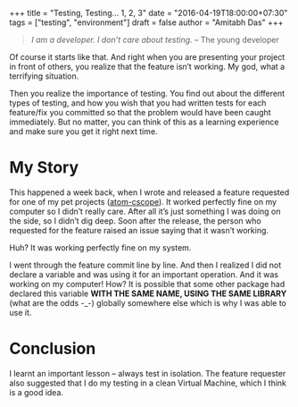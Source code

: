 +++
title = "Testing, Testing... 1, 2, 3"
date = "2016-04-19T18:00:00+07:30"
tags = ["testing", "environment"]
draft = false
author = "Amitabh Das"
+++

> _I am a developer. I don’t care about testing._ – The young developer

Of course it starts like that. And right when you are presenting your project in front of others, you realize that the feature isn’t working. My god, what a terrifying situation.

Then you realize the importance of testing. You find out about the different types of testing, and how you wish that you had written tests for each feature/fix you committed so that the problem would have been caught immediately. But no matter, you can think of this as a learning experience and make sure you get it right next time.

# My Story

This happened a week back, when I wrote and released a feature requested for one of my pet projects ([atom-cscope](https://www.github.com/amitab/atom-cscope)). It worked perfectly fine on my computer so I didn’t really care. After all it’s just something I was doing on the side, so I didn’t dig deep. Soon after the release, the person who requested for the feature raised an issue saying that it wasn’t working.

Huh? It was working perfectly fine on my system.

I went through the feature commit line by line. And then I realized I did not declare a variable and was using it for an important operation. And it was working on my computer! How? It is possible that some other package had declared this variable **WITH THE SAME NAME, USING THE SAME LIBRARY** (what are the odds -_-) globally somewhere else which is why I was able to use it.

# Conclusion

I learnt an important lesson – always test in isolation. The feature requester also suggested that I do my testing in a clean Virtual Machine, which I think is a good idea.
